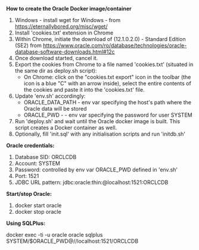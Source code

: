 <b>
	<p>How to create the Oracle Docker image/container</p>
</b>


1. Windows - install wget for Windows - from https://eternallybored.org/misc/wget/
2. Install 'cookies.txt' extension in Chrome
3. Within Chrome, initiate the download of (12.1.0.2.0) - Standard Edition (SE2) from https://www.oracle.com/ro/database/technologies/oracle-database-software-downloads.html#12c
4. Once download started, cancel it.
5. Export the cookies from Chrome to a file named 'cookies.txt' (situated in the same dir as deploy.sh script):
    * On Chrome: click on the "cookies.txt export" icon in the toolbar (the icon is a blue "C" with an arrow inside), select the entire contents of the cookies and paste it into the 'cookies.txt' file.
6. Update 'env.sh' accordingly:
	* ORACLE_DATA_PATH - env var specifying the host's path where the Oracle data will be stored
  	* ORACLE_PWD -  - env var specifying the password for user SYSTEM
8. Run 'deploy.sh' and wait until the Oracle docker image is built. This script creates a Docker container as well. 
9. Optionally, fill 'init.sql' with any initialisation scripts and run 'initdb.sh'

<b>
	<p>Oracle credentials: </p>
</b>

1. Database SID: ORCLCDB
2. Account: SYSTEM
3. Password: controlled by env var ORACLE_PWD defined in 'env.sh'
4. Port: 1521
5. JDBC URL pattern: jdbc:oracle:thin:@localhost:1521:ORCLCDB

<b>
	<p>Start/stop Oracle: </p>
</b>

1. docker start oracle
2. docker stop oracle

<b>
	<p>Using SQLPlus: </p>
</b>

docker exec -ti -u oracle oracle sqlplus SYSTEM/$ORACLE_PWD@//localhost:1521/ORCLCDB